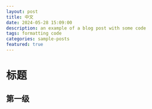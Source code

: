 ```yaml
---
layout: post
title: 中文
date: 2024-05-28 15:09:00
description: an example of a blog post with some code
tags: formatting code
categories: sample-posts
featured: true
---
```


# 标题

## 第一级
